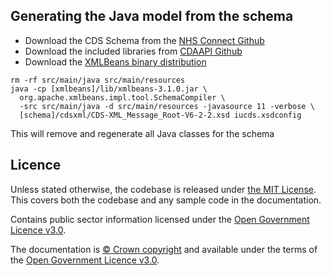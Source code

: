 ## Generating the Java model from the schema

* Download the CDS Schema from the [NHS Connect Github](https://nhsconnect.github.io/Integrated-Urgent-Care/Publish/Domains/messages.html)
* Download the included libraries from [CDAAPI Github](https://github.com/cdaapi/cdaapi_core/tree/master/SchemaLibrary/dt)
* Download the [XMLBeans binary distribution](https://xmlbeans.apache.org/download/index.html#XMLBeans+Binary+and+Development+Kit)

```shell script
rm -rf src/main/java src/main/resources
java -cp [xmlbeans]/lib/xmlbeans-3.1.0.jar \
  org.apache.xmlbeans.impl.tool.SchemaCompiler \ 
  -src src/main/java -d src/main/resources -javasource 11 -verbose \
  [schema]/cdsxml/CDS-XML_Message_Root-V6-2-2.xsd iucds.xsdconfig
```

This will remove and regenerate all Java classes for the schema


## Licence

Unless stated otherwise, the codebase is released under [the MIT License][mit].
This covers both the codebase and any sample code in the documentation.

Contains public sector information licensed under the [Open Government Licence v3.0][ogl].

The documentation is [© Crown copyright][copyright] and available under the terms
of the [Open Government Licence v3.0][ogl].

[rvm]: https://www.ruby-lang.org/en/documentation/installation/#managers
[bundler]: http://bundler.io/
[mit]: LICENCE
[copyright]: http://www.nationalarchives.gov.uk/information-management/re-using-public-sector-information/uk-government-licensing-framework/crown-copyright/
[ogl]: http://www.nationalarchives.gov.uk/doc/open-government-licence/version/3/
